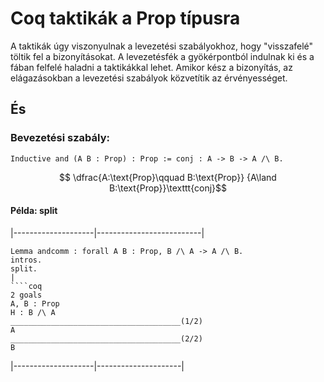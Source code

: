 # Coq taktikák a Prop típusra
A taktikák úgy viszonyulnak a levezetési szabályokhoz, hogy "visszafelé" töltik fel a bizonyításokat. A levezetésfék a gyökérpontból indulnak ki és a fában felfelé haladni a taktikákkal lehet. Amikor kész a bizonyítás, az elágazásokban a levezetési szabályok közvetítik az érvényességet. 
## És
### Bevezetési szabály:
````coq
Inductive and (A B : Prop) : Prop := conj : A -> B -> A /\ B.
````
$$ \dfrac{A:\text{Prop}\qquad B:\text{Prop}}
       {A\land B:\text{Prop}}\texttt{conj}$$

#### Példa: split

|--------------------|--------------------------|
````coq
Lemma andcomm : forall A B : Prop, B /\ A -> A /\ B.
intros.
split.
|
````coq
2 goals
A, B : Prop
H : B /\ A
______________________________________(1/2)
A
______________________________________(2/2)
B
````
|--------------------|---------------------|

`````
